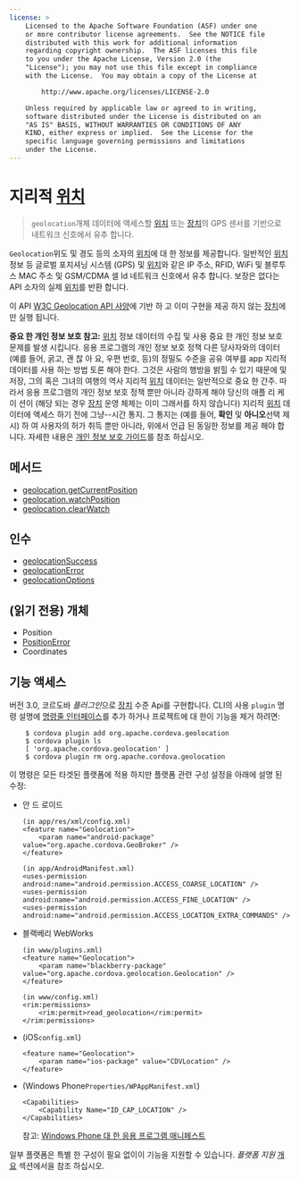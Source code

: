 ```yaml
---
license: >
    Licensed to the Apache Software Foundation (ASF) under one
    or more contributor license agreements.  See the NOTICE file
    distributed with this work for additional information
    regarding copyright ownership.  The ASF licenses this file
    to you under the Apache License, Version 2.0 (the
    "License"); you may not use this file except in compliance
    with the License.  You may obtain a copy of the License at

        http://www.apache.org/licenses/LICENSE-2.0

    Unless required by applicable law or agreed to in writing,
    software distributed under the License is distributed on an
    "AS IS" BASIS, WITHOUT WARRANTIES OR CONDITIONS OF ANY
    KIND, either express or implied.  See the License for the
    specific language governing permissions and limitations
    under the License.
---
```


# 지리적 <a href="Position/position.html">위치</a>

> `geolocation`개체 데이터에 액세스할 <a href="Position/position.html">위치</a> 또는 <a href="../device/device.html">장치</a>의 GPS 센서를 기반으로 네트워크 신호에서 유추 합니다.

`Geolocation`위도 및 경도 등의 소자의 <a href="Position/position.html">위치</a>에 대 한 정보를 제공합니다. 일반적인 <a href="Position/position.html">위치</a> 정보 등 글로벌 포지셔닝 시스템 (GPS) 및 <a href="Position/position.html">위치</a>와 같은 IP 주소, RFID, WiFi 및 블루투스 MAC 주소 및 GSM/CDMA 셀 Id 네트워크 신호에서 유추 합니다. 보장은 없다는 API 소자의 실제 <a href="Position/position.html">위치</a>를 반환 합니다.

이 API [W3C Geolocation API 사양][1]에 기반 하 고 이미 구현을 제공 하지 않는 <a href="../device/device.html">장치</a>에만 실행 됩니다.

 [1]: http://dev.w3.org/geo/api/spec-source.html

**중요 한 개인 정보 보호 참고:** <a href="Position/position.html">위치</a> 정보 데이터의 수집 및 사용 중요 한 개인 정보 보호 문제를 발생 시킵니다. 응용 프로그램의 개인 정보 보호 정책 다른 당사자와의 데이터 (예를 들어, 굵고, 괜 찮 아 요, 우편 번호, 등)의 정밀도 수준을 공유 여부를 app 지리적 데이터를 사용 하는 방법 토론 해야 한다. 그것은 사람의 행방을 밝힐 수 있기 때문에 및 저장, 그의 혹은 그녀의 여행의 역사 지리적 <a href="Position/position.html">위치</a> 데이터는 일반적으로 중요 한 간주. 따라서 응용 프로그램의 개인 정보 보호 정책 뿐만 아니라 강하게 해야 당신의 애플 리 케이 션이 (해당 되는 경우 <a href="../device/device.html">장치</a> 운영 체제는 이미 그래서를 하지 않습니다) 지리적 <a href="Position/position.html">위치</a> 데이터에 액세스 하기 전에 그냥--시간 통지. 그 통지는 (예를 들어, **확인** 및 **아니오**선택 제시) 하 여 사용자의 허가 취득 뿐만 아니라, 위에서 언급 된 동일한 정보를 제공 해야 합니다. 자세한 내용은 <a href="../../guide/appdev/privacy/index.html">개인 정보 보호 <a href="../../index.html">가이드</a></a>를 참조 하십시오.

## 메서드

*   <a href="geolocation.getCurrentPosition.html">geolocation.getCurrentPosition</a>
*   <a href="geolocation.watchPosition.html">geolocation.watchPosition</a>
*   <a href="geolocation.clearWatch.html">geolocation.clearWatch</a>

## 인수

*   <a href="parameters/geolocationSuccess.html">geolocationSuccess</a>
*   <a href="parameters/geolocationError.html">geolocationError</a>
*   <a href="parameters/geolocation.options.html">geolocationOptions</a>

## (읽기 전용) 개체

*   Position
*   <a href="PositionError/positionError.html">PositionError</a>
*   Coordinates

## 기능 액세스

버전 3.0, 코르도바 *플러그인*으로 <a href="../device/device.html">장치</a> 수준 Api를 구현합니다. CLI의 사용 `plugin` 명령 설명에 <a href="../../guide/cli/index.html">명령줄 인터페이스</a>를 추가 하거나 프로젝트에 대 한이 기능을 제거 하려면:

        $ cordova plugin add org.apache.cordova.geolocation
        $ cordova plugin ls
        [ 'org.apache.cordova.geolocation' ]
        $ cordova plugin rm org.apache.cordova.geolocation
    

이 명령은 모든 타겟된 플랫폼에 적용 하지만 플랫폼 관련 구성 설정을 아래에 설명 된 수정:

*   안 드 로이드
    
        (in app/res/xml/config.xml)
        <feature name="Geolocation">
            <param name="android-package" value="org.apache.cordova.GeoBroker" />
        </feature>
        
        (in app/AndroidManifest.xml)
        <uses-permission android:name="android.permission.ACCESS_COARSE_LOCATION" />
        <uses-permission android:name="android.permission.ACCESS_FINE_LOCATION" />
        <uses-permission android:name="android.permission.ACCESS_LOCATION_EXTRA_COMMANDS" />
        

*   블랙베리 WebWorks
    
        (in www/plugins.xml)
        <feature name="Geolocation">
            <param name="blackberry-package" value="org.apache.cordova.geolocation.Geolocation" />
        </feature>
        
        (in www/config.xml)
        <rim:permissions>
            <rim:permit>read_geolocation</rim:permit>
        </rim:permissions>
        

*   (iOS`config.xml`)
    
        <feature name="Geolocation">
            <param name="ios-package" value="CDVLocation" />
        </feature>
        

*   (Windows Phone`Properties/WPAppManifest.xml`)
    
        <Capabilities>
            <Capability Name="ID_CAP_LOCATION" />
        </Capabilities>
        
    
    참고: [Windows Phone 대 한 응용 프로그램 매니페스트][2]

 [2]: http://msdn.microsoft.com/en-us/library/ff769509%28v=vs.92%29.aspx

일부 플랫폼은 특별 한 구성이 필요 없이이 기능을 지원할 수 있습니다. *플랫폼 지원* <a href="../../guide/overview/index.html">개요</a> 섹션에서을 참조 하십시오.